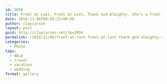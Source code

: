 ```yaml
---
id: 2056
title: Freel at Last, Freel at Last, Thank God Almighty, She’s a Freel at Last
date: 2018-11-06T09:50:22+00:00
author: claycarson
layout: post
guid: http://claycarson.net/?p=2056
permalink: /2018/11/06/freel-at-last-freel-at-last-thank-god-almighty-shes-a-freel-at-last/
categories:
  - Photo
tags:
  - NOLA
  - travel
  - vacation
  - wedding
format: gallery
---
```

